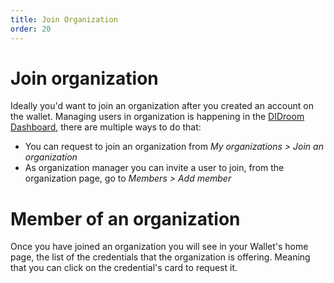 ```yaml
---
title: Join Organization
order: 20
---
```


# Join organization

Ideally you'd want to join an organization after you created an account on the wallet. 
Managing users in organization is happening in the [DIDroom Dashboard](https://dashboard.didroom.com/), there are multiple ways to do that: 
- You can request to join an organization from *My organizations > Join an organization*
- As organization manager you can invite a user to join, from the organization page, go to *Members > Add member*


# Member of an organization

Once you have joined an organization you will see in your Wallet's home page, the list of the credentials that the organization is offering. Meaning that you can click on the credential's card to request it. 